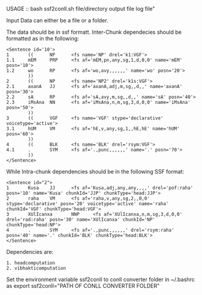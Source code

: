 
USAGE :: bash ssf2conll.sh file/directory output file log file"

Input Data can either be a file or a folder.

The data should be in ssf formatt. 
Inter-Chunk dependecies should be formatted as in the following:
```
<Sentence id='10'>
1       ((      NP      <fs name='NP' drel='k1:VGF'>
1.1     mEM     PRP     <fs af='mEM,pn,any,sg,1,d,0,0' name='mEM' posn='10'>
1.2     wo      RP      <fs af='wo,avy,,,,,,' name='wo' posn='20'>
        ))
2       ((      NP      <fs name='NP2' drel='k1s:VGF'>
2.1     axanA   JJ      <fs af='axanA,adj,m,sg,,d,,' name='axanA' posn='30'>
2.2     sA      RP      <fs af='sA,avy,m,sg,,d,,' name='sA' posn='40'>
2.3     iMsAna  NN      <fs af='iMsAna,n,m,sg,3,d,0,0' name='iMsAna' posn='50'>
        ))
3       ((      VGF     <fs name='VGF' stype='declarative' voicetype='active'>
3.1     hUM     VM      <fs af='hE,v,any,sg,1,,hE,hE' name='hUM' posn='60'>
        ))
4       ((      BLK     <fs name='BLK' drel='rsym:VGF'>
4.1     .       SYM     <fs af='.,punc,,,,,,' name='.' posn='70'>
        ))
</Sentence>
```
While Intra-chunk dependencies should be in the following SSF format:
```
<Sentence id="2">
1       Kusa    JJ      <fs af='Kusa,adj,any,any,,,,' drel='pof:raha' posn='10' name='Kusa' chunkId='JJP' chunkType='head:JJP'>
2       raha    VM      <fs af='raha,v,any,sg,2,,0,0' stype='declarative' posn='20' voicetype='active' name='raha' chunkId='VGF' chunkType='head:VGF'>
3       XUlIcanxa       NNP     <fs af='XUlIcanxa,n,m,sg,3,d,0,0' drel='rad:raha' posn='30' name='XUlIcanxa' chunkId='NP' chunkType='head:NP'>
4       .       SYM     <fs af='.,punc,,,,,,' drel='rsym:raha' posn='40' name='.' chunkId='BLK' chunkType='head:BLK'>
</Sentence>
```
Dependencies are:
```
1. headcomputation
2. vibhakticomputation
```
Set the environment variable ssf2conll to conll converter folder in ~/.bashrc as export ssf2conll="PATH OF CONLL CONVERTER FOLDER"
